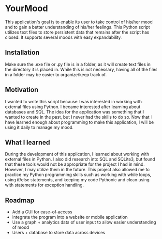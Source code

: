 # YourMood

This application's goal is to enable its user to take control of his/her mood and to gain a better understanding of his/her feelings. This Python script utilizes text files to store persistent data that remains after the script has closed. It supports several moods with easy expandability. 

## Installation

Make sure the .exe file or .py file is in a folder, as it will create text files in the directory it is placed in. While this is not necessary, having all of the files in a folder may be easier to organize/keep track of.

## Motivation

I wanted to write this script because I was interested in working with external files using Python. I became interested after learning about databases and SQL. The idea for the application was something that I wanted to create in the past, but I never had the skills to do so. Now that I have learned enough about programming to make this application, I will be using it daily to manage my mood.

## What I learned

During the development of this application, I learned about working with external files in Python. I also did research into SQL and SQLite3, but found that these tools would not be appropriate for the project I had in mind. However, I may utilize them in the future. This project also allowed me to practice my Python programming skills such as working with while loops, using if/else statements, and keeping my code Pythonic and clean using with statements for exception handling.

## Roadmap
- Add a GUI for ease-of-access
- Integrate the program into a website or mobile application
- Use a graph + analytics data of user input to allow easier understanding of mood
- Users + database to store data across devices
